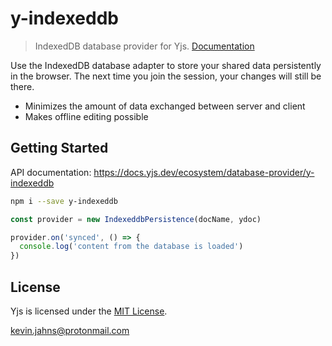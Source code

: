 # y-indexeddb

> IndexedDB database provider for Yjs. [Documentation](https://docs.yjs.dev/ecosystem/database-provider/y-indexeddb)

Use the IndexedDB database adapter to store your shared data persistently in
the browser. The next time you join the session, your changes will still be
there.

* Minimizes the amount of data exchanged between server and client
* Makes offline editing possible

## Getting Started

API documentation: https://docs.yjs.dev/ecosystem/database-provider/y-indexeddb

```sh
npm i --save y-indexeddb
```

```js
const provider = new IndexeddbPersistence(docName, ydoc)

provider.on('synced', () => {
  console.log('content from the database is loaded')
})
```

## License

Yjs is licensed under the [MIT License](./LICENSE).

<kevin.jahns@protonmail.com>
